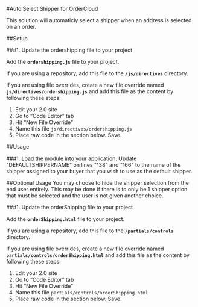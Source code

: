 #Auto Select Shipper for OrderCloud 

This solution will automaticly select a shipper when an address is selected on an order.

##Setup

###1. Update the ordershipping file to your project

Add the **`ordershipping.js`** file to your project.

If you are using a repository, add this file to the **`/js/directives`** directory.

If you are using file overrides, create a new file override named **`js/directives/ordershipping.js`** and add this file as the content by following these steps:

 1. Edit your 2.0 site
 2. Go to “Code Editor” tab
 3. Hit “New File Override”
 4. Name this file `js/directives/ordershipping.js`
 5. Place raw code in the section below. Save.


##Usage

###1. Load the module into your application.
Update "DEFAULTSHIPPERNAME" on lines "138" and "166" to the name of the shipper assigned to your buyer that you wish to use as the default shipper.


##Optional Usage
You may choose to hide the shipper selection from the end user entirely.  This may be done if there is to only be 1 shipper option that must be selected and the user is not given another choice.

###1. Update the orderShipping file to your project

Add the **`orderShipping.html`** file to your project.

If you are using a repository, add this file to the **`/partials/controls`** directory.

If you are using file overrides, create a new file override named **`partials/controls/orderShipping.html`** and add this file as the content by following these steps:

 1. Edit your 2.0 site
 2. Go to “Code Editor” tab
 3. Hit “New File Override”
 4. Name this file `partials/controls/orderShipping.html`
 5. Place raw code in the section below. Save.